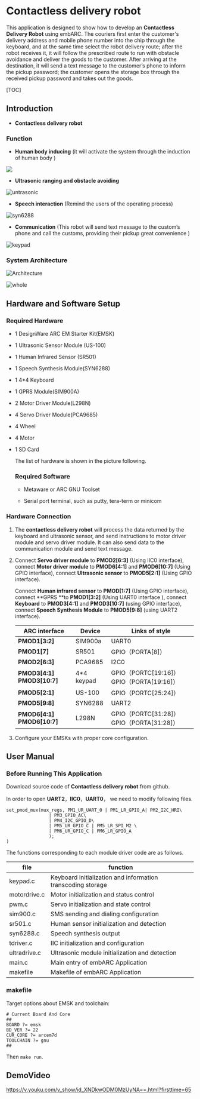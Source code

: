 # **Contactless delivery robot**

This application is designed to show how to develop an **Contactless Delivery Robot** using embARC. The couriers first enter the customer's delivery address and mobile phone number into the chip through the keyboard, and at the same time select the robot delivery route; after the robot receives it, it will follow the prescribed route to run with obstacle avoidance and deliver the goods to the customer. After arriving at the destination, it will send a text message to the customer’s phone to inform the pickup password; the customer opens the storage box through the received pickup password and takes out the goods.

[TOC]

## **Introduction**

- **Contactless delivery robot**



### **Function**

- **Human body inducing** (it will activate the system through the induction of human body )

![](C:\Users\Administrator\Desktop\XDU_Contactless-distribution-robot\doc\sr501.jpg)

- **Ultrasonic ranging and obstacle avoiding**

![untrasonic](C:\Users\Administrator\Desktop\XDU_Contactless-distribution-robot\doc\untrasonic.jpg)

- **Speech interaction** (Remind the users of the operating process)

![syn6288](C:\Users\Administrator\Desktop\XDU_Contactless-distribution-robot\doc\syn6288.jpg)

- **Communication** (This robot will send text message to the     custom’s phone and call the customs, providing their pickup great     convenience )

![keypad](C:\Users\Administrator\Desktop\XDU_Contactless-distribution-robot\doc\keypad.jpg)

### **System Architecture**

![Architecture](C:\Users\Administrator\Desktop\XDU_Contactless-distribution-robot\doc\Architecture.png)

![whole](C:\Users\Administrator\Desktop\XDU_Contactless-distribution-robot\doc\whole.jpg)

## **Hardware and Software Setup**

### **Required Hardware**

- 1 DesignWare ARC EM Starter Kit(EMSK)

- 1 Ultrasonic Sensor Module (US-100)

- 1 Human Infrared Sensor (SR501)

- 1 Speech Synthesis Module(SYN6288)

- 1 4*4 Keyboard

- 1 GPRS Module(SIM900A)

- 2 Motor Driver Module(L298N)

- 4 Servo Driver Module(PCA9685)

- 4 Wheel

- 4 Motor

- 1 SD Card 

  The list of hardware is shown in the picture following.

  ### **Required Software**

  - Metaware or ARC GNU Toolset

  - Serial port terminal, such as putty, tera-term or minicom
    

### **Hardware Connection**

1. The **contactless delivery robot** will process the data returned by the keyboard and ultrasonic sensor, and send instructions to motor driver module and servo driver module. It can also send data to the     communication module and send text message.

2. Connect **Servo driver module** to **PMOD2[6:3]** (Using IIC0 interface), connect **Motor driver module** to **PMOD6[4:1]** and **PMOD6[10:7]** (Using GPIO interface), connect **Ultrasonic sensor** to **PMOD5[2:1]** (Using GPIO interface).

   Connect **Human infrared sensor** to **PMOD[1:7]** (Using GPIO interface), connect **GPRS **to **PMOD1[3:2]** (Using UART0 interface ), connect **Keyboard** to **PMOD3[4:1]** and **PMOD3[10:7]** (using GPIO interface), connect **Speech Synthesis Module** to **PMOD5[9:8]** (using UART2 interface).

   | **ARC** **interface**           | **Device** | **Links of style**                         |
   | ------------------------------- | ---------- | ------------------------------------------ |
   | **PMOD1[3:2]**                  | SIM900a    | UART0                                      |
   | **PMOD1[7]**                    | SR501      | GPIO（PORTA[8]）                           |
   | **PMOD2[6:3]**                  | PCA9685    | I2C0                                       |
   | **PMOD3[4:1]**  **PMOD3[10:7]** | 4*4 keypad | GPIO（PORTC[19:16]）  GPIO（PORTA[19:16]） |
   | **PMOD5[2:1]**                  | US-100     | GPIO（PORTC[25:24]）                       |
   | **PMOD5[9:8]**                  | SYN6288    | UART2                                      |
   | **PMOD6[4:1]**  **PMOD6[10:7]** | L298N      | GPIO（PORTC[31:28]）  GPIO（PORTA[31:28]） |

3. Configure your EMSKs with proper core configuration.



## **User Manual**

### **Before Running This Application**

Download source code of **Contactless delivery robot** from github.

In order to open **UART2**，**IIC0**，**UART0**， we need to modify following files.

```
set_pmod_mux(mux_regs, PM1_UR_UART_0 | PM1_LR_GPIO_A| PM2_I2C_HRI\
				| PM3_GPIO_AC\
				| PM4_I2C_GPIO_D\
				| PM5_UR_GPIO_C | PM5_LR_SPI_M2	\
				| PM6_UR_GPIO_C | PM6_LR_GPIO_A 
				);
)
```

The functions corresponding to each module driver code are as follows.

| **file**     | **function**                                                 |
| ------------ | ------------------------------------------------------------ |
| keypad.c     | Keyboard  initialization and information transcoding storage |
| motordrive.c | Motor  initialization and status control                     |
| pwm.c        | Servo  initialization and state control                      |
| sim900.c     | SMS  sending and dialing configuration                       |
| sr501.c      | Human  sensor initialization and detection                   |
| syn6288.c    | Speech  synthesis output                                     |
| tdriver.c    | IIC  initialization and configuration                        |
| ultradrive.c | Ultrasonic  module initialization and detection              |
| main.c       | Main  entry of embARC Application                            |
| makefile     | Makefile  of embARC Application                              |

###  makefile

Target options about EMSK and toolchain:

```
# Current Board And Core
##
BOARD ?= emsk
BD_VER ?= 22
CUR_CORE ?= arcem7d
TOOLCHAIN ?= gnu
##

```

Then `make run`.

## **DemoVideo**

https://v.youku.com/v_show/id_XNDkwODM0MzUyNA==.html?firsttime=65